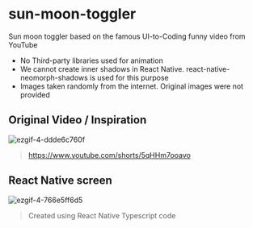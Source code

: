 # sun-moon-toggler

Sun moon toggler based on the famous UI-to-Coding funny video from YouTube
- No Third-party libraries used for animation
- We cannot create inner shadows in React Native. react-native-neomorph-shadows is used for this purpose
- Images taken randomly from the internet. Original images were not provided

## Original Video / Inspiration

![ezgif-4-ddde6c760f](https://github.com/m-ali-rashid/sun-moon-toggler/assets/47109654/77edb17f-c808-4867-a863-11c2e871bb4a)
> https://www.youtube.com/shorts/5qHHm7ooavo

## React Native screen

![ezgif-4-766e5ff6d5](https://github.com/m-ali-rashid/sun-moon-toggler/assets/47109654/c2a01b3d-630b-4012-9da6-0fe911d1c461)
> Created using React Native Typescript code
